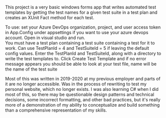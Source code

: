 This project is a very basic windows forms app that writes automated test templates by getting the test names for a given test suite in a test plan and creates an XUnit Fact method for each test. 

To use: set your Azure DevOps organization, project, and user access token in App.Config under appsettings if you want to use your azure devops account. 
        Open in visual studio and run.  
        You must have a test plan containing a test suite containing a test for it to work.
        Can use TestPlanId = 4 and TestSuiteId = 5 if leaving the default config values.
        Enter the TestPlanId and TestSuiteId, along with a directory to write the test templates to.
        Click Create Test Template and if no error message appears you should be able to look at your test file, name will be the name of the test suite
        
Most of this was written in 2019-2020 at my previous employer and parts of it are no longer accessible. Was in the process of rewriting to test my personal website, which no longer exists.
I was also learning C# when I did most of this, so there may be questionable design patterns and technical decisions, some incorrect formatting, and other bad practices,
 but it's really more of a demonstration of my ability to conceptualize and build something than a comprehensive representation of my skills.